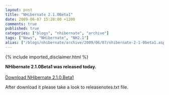 ```yaml
---
layout: post
title: "NHibernate 2.1.0Beta1"
date: 2009-06-07 15:28:00 +1200
comments: true
published: true
categories: ["blogs", "nhibernate", "archive"]
tags: ["News", "NHibernate", "NH2.1"]
alias: ["/blogs/nhibernate/archive/2009/06/07/nhibernate-2-1-0beta1.aspx"]
---
```

<!-- more -->
{% include imported_disclaimer.html %}
<p><strong>NHibernate 2.1.0Beta1 was released today.</strong>     <br />    <br /><a target="_blank" href="https://sourceforge.net/project/showfiles.php?group_id=73818">Download NHibernate 2.1.0.Beta1</a></p>
<p>After download it please take a look to releasenotes.txt file.</p>
